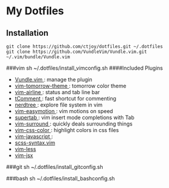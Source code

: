 # My Dotfiles

## Installation

    git clone https://github.com/ctjoy/dotfiles.git ~/.dotfiles
    git clone https://github.com/VundleVim/Vundle.vim.git ~/.vim/bundle/Vundle.vim

###vim
    sh ~/.dotfiles/install_vimconfig.sh
####Included Plugins
* [ Vundle.vim ](https://github.com/gmarik/Vundle.vim): manage the plugin
* [ vim-tomorrow-theme ](https://github.com/chriskempson/tomorrow-theme): tomorrow color theme
* [ vim-airline ](https://github.com/bling/vim-airline): status and tab line bar
* [ tComment ](https://github.com/vim-scripts/tComment): fast shortcut for commenting
* [ nerdtree ](https://github.com/scrooloose/nerdtree): explore file system in vim 
* [ vim-easymotion ](https://github.com/Lokaltog/vim-easymotion): vim motions on speed
* [ supertab ](https://github.com/ervandew/supertab): vim insert mode completions with Tab
* [ vim-surround ](https://github.com/tpope/vim-surround): quickly deals surrounding things
* [ vim-css-color ](https://github.com/ap/vim-css-color): highlight colors in css files
* [ vim-javascript ](https://github.com/pangloss/vim-javascript): 
* [ scss-syntax.vim ](https://github.com/cakebaker/scss-syntax.vim)
* [ vim-less ](https://github.com/groenewege/vim-less)
* [ vim-jsx ](https://github.com/mxw/vim-jsx)


###git
    sh ~/.dotfiles/install_gitconfig.sh

###bash
    sh ~/.dotfiles/install_bashconfig.sh

